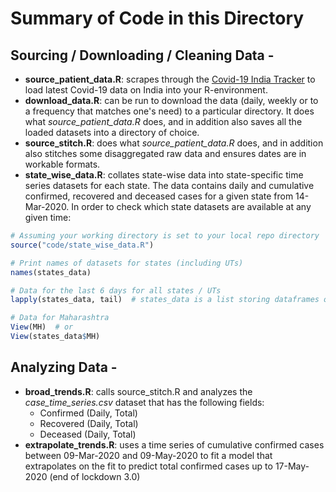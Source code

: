 # Summary of Code in this Directory

## Sourcing / Downloading / Cleaning Data -
- **source_patient_data.R**: scrapes through the [Covid-19 India Tracker](https://api.covid19india.org/) to load latest Covid-19 data on India into your R-environment.
- **download_data.R**: can be run to download the data (daily, weekly or to a frequency that matches one's need) to a particular directory. It does what *source_patient_data.R* does, and in addition also saves all the loaded datasets into a directory of choice.
- **source_stitch.R**: does what *source_patient_data.R* does, and in addition also stitches some disaggregated raw data and ensures dates are in workable formats.
- **state_wise_data.R**: collates state-wise data into state-specific time series datasets for each state. The data contains daily and cumulative confirmed, recovered and deceased cases for a given state from 14-Mar-2020. In order to check which state datasets are available at any given time:
```r
# Assuming your working directory is set to your local repo directory
source("code/state_wise_data.R")

# Print names of datasets for states (including UTs)
names(states_data)

# Data for the last 6 days for all states / UTs
lapply(states_data, tail)  # states_data is a list storing dataframes of alls states

# Data for Maharashtra
View(MH)  # or
View(states_data$MH)
```


## Analyzing Data -
- **broad_trends.R**: calls source_stitch.R and analyzes the *case_time_series.csv* dataset that has the following fields:
	* Confirmed (Daily, Total)
	* Recovered (Daily, Total)
	* Deceased (Daily, Total)
- **extrapolate_trends.R**: uses a time series of cumulative confirmed cases between 09-Mar-2020 and 09-May-2020 to fit a model that extrapolates on the fit to predict total confirmed cases up to 17-May-2020 (end of lockdown 3.0)
